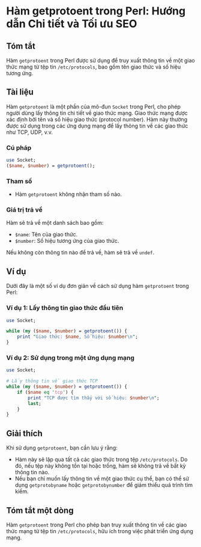 <!--
Meta Description: # Hàm getprotoent trong Perl: Hướng dẫn Chi tiết và Tối ưu SEO ## Tóm tắt Hàm `getprotoent` trong Perl được sử dụng để truy xuất thông tin về một giao...
Meta Keywords: giao, thức, hàm, tin, getprotoent
-->

# Hàm getprotoent trong Perl: Hướng dẫn Chi tiết và Tối ưu SEO

## Tóm tắt
Hàm `getprotoent` trong Perl được sử dụng để truy xuất thông tin về một giao thức mạng từ tệp tin `/etc/protocols`, bao gồm tên giao thức và số hiệu tương ứng.

## Tài liệu
Hàm `getprotoent` là một phần của mô-đun `Socket` trong Perl, cho phép người dùng lấy thông tin chi tiết về giao thức mạng. Giao thức mạng được xác định bởi tên và số hiệu giao thức (protocol number). Hàm này thường được sử dụng trong các ứng dụng mạng để lấy thông tin về các giao thức như TCP, UDP, v.v.

### Cú pháp
```perl
use Socket;
($name, $number) = getprotoent();
```

### Tham số
- Hàm `getprotoent` không nhận tham số nào.

### Giá trị trả về
Hàm sẽ trả về một danh sách bao gồm:
- `$name`: Tên của giao thức.
- `$number`: Số hiệu tương ứng của giao thức.

Nếu không còn thông tin nào để trả về, hàm sẽ trả về `undef`.

## Ví dụ
Dưới đây là một số ví dụ đơn giản về cách sử dụng hàm `getprotoent` trong Perl:

### Ví dụ 1: Lấy thông tin giao thức đầu tiên
```perl
use Socket;

while (my ($name, $number) = getprotoent()) {
    print "Giao thức: $name, Số hiệu: $number\n";
}
```

### Ví dụ 2: Sử dụng trong một ứng dụng mạng
```perl
use Socket;

# Lấy thông tin về giao thức TCP
while (my ($name, $number) = getprotoent()) {
    if ($name eq 'tcp') {
        print "TCP được tìm thấy với số hiệu: $number\n";
        last;
    }
}
```

## Giải thích
Khi sử dụng `getprotoent`, bạn cần lưu ý rằng:
- Hàm này sẽ lặp qua tất cả các giao thức trong tệp `/etc/protocols`. Do đó, nếu tệp này không tồn tại hoặc trống, hàm sẽ không trả về bất kỳ thông tin nào.
- Nếu bạn chỉ muốn lấy thông tin về một giao thức cụ thể, bạn có thể sử dụng `getprotobyname` hoặc `getprotobynumber` để giảm thiểu quá trình tìm kiếm.

## Tóm tắt một dòng
Hàm `getprotoent` trong Perl cho phép bạn truy xuất thông tin về các giao thức mạng từ tệp tin `/etc/protocols`, hữu ích trong việc phát triển ứng dụng mạng.